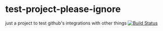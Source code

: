 # test-project-please-ignore
just a project to test github's integrations with other things
[![Build Status](https://travis-ci.org/faceofcat/test-project-please-ignore.svg?branch=master)](https://travis-ci.org/faceofcat/test-project-please-ignore)
